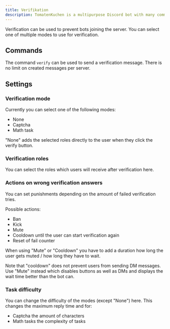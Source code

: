```yaml
---
title: Verifikation
description: TomatenKuchen is a multipurpose Discord bot with many common and innovative features for your server. Setup and usage of verification to prevent bots.
---
```


Verification can be used to prevent bots joining the server. You can select one of multiple modes to use for verification.

## Commands

The command `verify` can be used to send a verification message. There is no limit on created messages per server.

## Settings

### Verification mode

Currently you can select one of the following modes:
- None
- Captcha
- Math task

"None" adds the selected roles directly to the user when they click the verify button.

### Verification roles

You can select the roles which users will receive after verification here.

### Actions on wrong verification answers

You can set punishments depending on the amount of failed verification tries.

Possible actions:
- Ban
- Kick
- Mute
- Cooldown until the user can start verification again
- Reset of fail counter

When using "Mute" or "Cooldown" you have to add a duration how long the user gets muted / how long they have to wait.

Note that "cooldown" does not prevent users from sending DM messages.
Use "Mute" instead which disables buttons as well as DMs and displays the wait time better than the bot can.

### Task difficulty

You can change the difficulty of the modes (except "None") here. This changes the maximum reply time and for:
- Captcha the amount of characters
- Math tasks the complexity of tasks
